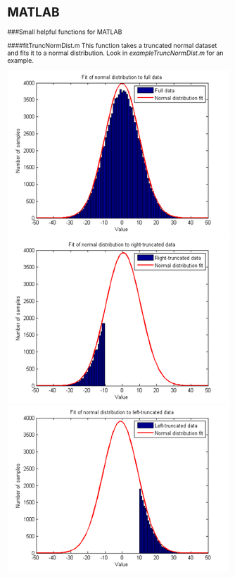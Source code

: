 MATLAB
======

###Small helpful functions for MATLAB

####fitTruncNormDist.m
This function takes a truncated normal dataset and fits it to a normal distribution. Look in *exampleTruncNormDist.m* for an example.

![Fit to full data](https://github.com/Dimme/matlab/raw/master/full.png)
![Fit to right-truncated data](https://github.com/Dimme/matlab/raw/master/right.png)
![Fit to left-truncated data](https://github.com/Dimme/matlab/raw/master/left.png)
